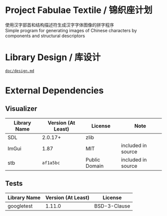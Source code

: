 # Project Fabulae Textile / 锦织座计划
使用汉字部首和结构描述符生成汉字字体图像的拼字程序  
Simple program for generating images of Chinese characters by components and structural descriptors

# Library Design / 库设计
[`doc/design.md`](doc/design.md)

# External Dependencies
## Visualizer
| Library Name | Version (At Least) | License | Note |
|---|---|---|---|
| SDL | 2.0.17+ | zlib |  |
| ImGui | 1.87 | MIT | included in source |
| stb | `af1a5bc` | Public Domain | included in source |
## Tests
| Library Name | Version (At Least) | License |
|---|---|---|
| googletest | 1.11.0 | BSD-3-Clause |
